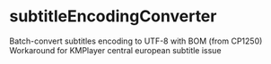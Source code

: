 # subtitleEncodingConverter
Batch-convert subtitles encoding to UTF-8 with BOM (from CP1250)
Workaround for KMPlayer central european subtitle issue

